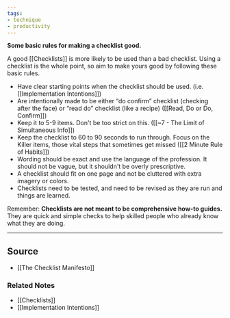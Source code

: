 ```yaml
---
tags:
- technique
- productivity
---
```

**Some basic rules for making a checklist good.**

A good [[Checklists]] is more likely to be used than a bad checklist. Using a checklist is the whole point, so aim to make yours good by following these basic rules.

- Have clear starting points when the checklist should be used. (i.e. [[Implementation Intentions]])
- Are intentionally made to be either “do confirm” checklist (checking after the face) or “read do” checklist (like a recipe) ([[Read, Do or Do, Confirm]])
- Keep it to 5-9 items. Don't be too strict on this. ([[~7 - The Limit of Simultaneous Info]])
- Keep the checklist to 60 to 90 seconds to run through. Focus on the Killer items, those vital steps that sometimes get missed  ([[2 Minute Rule of Habits]])
- Wording should be exact and use the language of the profession. It should not be vague, but it shouldn't be overly prescriptive.
- A checklist should fit on one page and not be cluttered with extra imagery or colors.
- Checklists need to be tested, and need to be revised as they are run and things are learned.

Remember: **Checklists are not meant to be comprehensive how-to guides.** They are quick and simple checks to help skilled people who already know what they are doing. 

---

## Source
- [[The Checklist Manifesto]]

### Related Notes
- [[Checklists]] 
- [[Implementation Intentions]]
